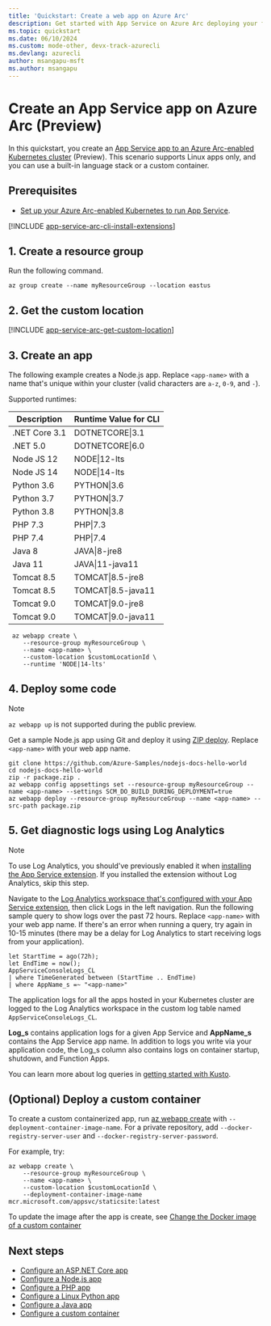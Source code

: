 ```yaml
---
title: 'Quickstart: Create a web app on Azure Arc'
description: Get started with App Service on Azure Arc deploying your first web app.
ms.topic: quickstart
ms.date: 06/10/2024
ms.custom: mode-other, devx-track-azurecli 
ms.devlang: azurecli
author: msangapu-msft
ms.author: msangapu
---
```


# Create an App Service app on Azure Arc (Preview)

In this quickstart, you create an [App Service app to an Azure Arc-enabled Kubernetes cluster](overview-arc-integration.md) (Preview). This scenario supports Linux apps only, and you can use a built-in language stack or a custom container.

## Prerequisites

- [Set up your Azure Arc-enabled Kubernetes to run App Service](manage-create-arc-environment.md).

[!INCLUDE [app-service-arc-cli-install-extensions](../../includes/app-service-arc-cli-install-extensions.md)]

## 1. Create a resource group

Run the following command.

```azurecli-interactive
az group create --name myResourceGroup --location eastus 
```

## 2. Get the custom location

[!INCLUDE [app-service-arc-get-custom-location](../../includes/app-service-arc-get-custom-location.md)]

## 3. Create an app

The following example creates a Node.js app. Replace `<app-name>` with a name that's unique within your cluster (valid characters are `a-z`, `0-9`, and `-`).

Supported runtimes:

| Description | Runtime Value for CLI |
|-|-|
| .NET Core 3.1 | DOTNETCORE\|3.1 |
| .NET 5.0 | DOTNETCORE\|6.0 |
| Node JS 12 | NODE\|12-lts |
| Node JS 14 | NODE\|14-lts |
| Python 3.6 | PYTHON\|3.6 |
| Python 3.7 | PYTHON\|3.7 |
| Python 3.8 | PYTHON\|3.8 |
| PHP 7.3 | PHP\|7.3 |
| PHP 7.4 | PHP\|7.4 |
| Java 8 | JAVA\|8-jre8 |
| Java 11 | JAVA\|11-java11 |
| Tomcat 8.5 | TOMCAT\|8.5-jre8 |
| Tomcat 8.5 | TOMCAT\|8.5-java11 |
| Tomcat 9.0 | TOMCAT\|9.0-jre8 |
| Tomcat 9.0 | TOMCAT\|9.0-java11 |

```azurecli-interactive
 az webapp create \
    --resource-group myResourceGroup \
    --name <app-name> \
    --custom-location $customLocationId \
    --runtime 'NODE|14-lts'
```

## 4. Deploy some code

> [!NOTE]
> `az webapp up` is not supported during the public preview.

Get a sample Node.js app using Git and deploy it using [ZIP deploy](deploy-zip.md). Replace `<app-name>` with your web app name.

```azurecli-interactive
git clone https://github.com/Azure-Samples/nodejs-docs-hello-world
cd nodejs-docs-hello-world
zip -r package.zip .
az webapp config appsettings set --resource-group myResourceGroup --name <app-name> --settings SCM_DO_BUILD_DURING_DEPLOYMENT=true
az webapp deploy --resource-group myResourceGroup --name <app-name> --src-path package.zip
```

## 5. Get diagnostic logs using Log Analytics

> [!NOTE]
> To use Log Analytics, you should've previously enabled it when [installing the App Service extension](manage-create-arc-environment.md#install-the-app-service-extension). If you installed the extension without Log Analytics, skip this step.

Navigate to the [Log Analytics workspace that's configured with your App Service extension](manage-create-arc-environment.md#install-the-app-service-extension), then click Logs in the left navigation. Run the following sample query to show logs over the past 72 hours. Replace `<app-name>` with your web app name. If there's an error when running a query, try again in 10-15 minutes (there may be a delay for Log Analytics to start receiving logs from your application).

```kusto
let StartTime = ago(72h);
let EndTime = now();
AppServiceConsoleLogs_CL
| where TimeGenerated between (StartTime .. EndTime)
| where AppName_s =~ "<app-name>"
```

The application logs for all the apps hosted in your Kubernetes cluster are logged to the Log Analytics workspace in the custom log table named `AppServiceConsoleLogs_CL`.

**Log_s** contains application logs for a given App Service and **AppName_s** contains the App Service app name. In addition to logs you write via your application code, the Log_s column also contains logs on container startup, shutdown, and Function Apps.

You can learn more about log queries in [getting started with Kusto](/azure/azure-monitor/logs/get-started-queries).

## (Optional) Deploy a custom container

To create a custom containerized app, run [az webapp create](/cli/azure/webapp#az-webapp-create) with `--deployment-container-image-name`. For a private repository, add `--docker-registry-server-user` and `--docker-registry-server-password`.

For example, try:

```azurecli-interactive
az webapp create \
    --resource-group myResourceGroup \
    --name <app-name> \
    --custom-location $customLocationId \
    --deployment-container-image-name mcr.microsoft.com/appsvc/staticsite:latest
```

<!-- `TODO: currently gets an error but the app is successfully created: "Error occurred in request., RetryError: HTTPSConnectionPool(host='management.azure.com', port=443): Max retries exceeded with url: /subscriptions/62f3ac8c-ca8d-407b-abd8-04c5496b2221/resourceGroups/myResourceGroup/providers/Microsoft.Web/sites/cephalin-arctest4/config/appsettings?api-version=2020-12-01 (Caused by ResponseError('too many 500 error responses',))"` -->

To update the image after the app is create, see [Change the Docker image of a custom container](configure-custom-container.md?pivots=container-linux#change-the-docker-image-of-a-custom-container)

## Next steps

- [Configure an ASP.NET Core app](configure-language-dotnetcore.md?pivots=platform-linux)
- [Configure a Node.js app](configure-language-nodejs.md?pivots=platform-linux)
- [Configure a PHP app](configure-language-php.md?pivots=platform-linux)
- [Configure a Linux Python app](configure-language-python.md)
- [Configure a Java app](configure-language-java-deploy-run.md?pivots=platform-linux)
- [Configure a custom container](configure-custom-container.md?pivots=container-linux)
